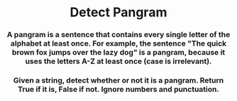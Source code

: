 <div align = "center">

# Detect Pangram

</div>

<div align = "center">

<h3>A pangram is a sentence that contains every single letter of the alphabet at least once. For example, the sentence "The quick brown fox jumps over the lazy dog" is a pangram, because it uses the letters A-Z at least once (case is irrelevant).</h3>

<h3>Given a string, detect whether or not it is a pangram. Return True if it is, False if not. Ignore numbers and punctuation.</h3>

</div>
